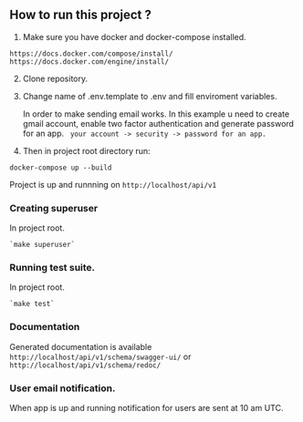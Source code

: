 ## How to run this project ?

1. Make sure you have docker and docker-compose installed.

```
https://docs.docker.com/compose/install/
https://docs.docker.com/engine/install/
```
2. Clone repository.

3. Change name of .env.template to .env and fill enviroment variables.

    In order to make sending email works. In this example u need to create gmail account,
    enable two factor authentication and generate password for an app. ` your account -> security -> password for an app.`
    


4. Then in project root directory run:

```
docker-compose up --build
```

Project is up and runnning on `http://localhost/api/v1`


### Creating superuser
In project root.
``` 
`make superuser`
```

### Running test suite.
In project root.
```
`make test`
```

### Documentation
Generated documentation is available
`http://localhost/api/v1/schema/swagger-ui/` or `http://localhost/api/v1/schema/redoc/`


### User email notification.
When app is up and running notification for users are sent at 10 am UTC.
